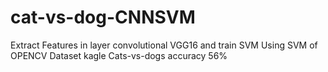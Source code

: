 # cat-vs-dog-CNNSVM
Extract Features in layer convolutional VGG16 and train SVM
Using SVM of OPENCV
Dataset kagle Cats-vs-dogs
accuracy 56% 
